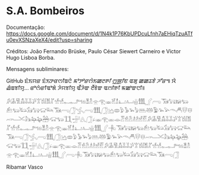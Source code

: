 # S.A. Bombeiros


Documentação: https://docs.google.com/document/d/1N4k1P76KbUPDcuLfnh7aEHiqTzuATfu0evXSNzaXeX4/edit?usp=sharing


Créditos: João Fernando Brüske, Paulo César Siewert Carneiro e Victor Hugo Lisboa Borba.


Mensagens subliminares:

GitHub ꯐꯥꯏꯌꯔ ꯐꯥꯏꯇꯔꯁꯤꯡꯅꯥ *ꯃꯣꯇꯣꯔꯁꯥꯏꯀꯂꯒꯤ ꯁ꯭ꯄꯤꯟ ꯑꯗꯨ ꯀꯀꯊꯕꯥ ꯍꯧꯔꯦ*꯫
ꯋꯥ ꯉꯥꯡꯕꯤꯌꯨ... ꯔꯣꯁꯥꯔꯤꯑꯣꯗꯥ ꯍꯥꯌꯕꯤꯌꯨ ꯑꯩꯍꯥꯛ ꯂꯩꯕꯥꯛ ꯑꯁꯤꯒꯤ ꯃꯀꯣꯛꯅꯤ꯫


𓀔𓀇𓀅𓀋𓀡𓀡𓀕𓀠𓀧𓀨𓀣𓀷𓀷𓀿𓀿𓁀𓁶𓁰𓁴𓁿𓂀𓁾𓁵𓁯𓂞𓂤𓂗𓃃𓂾𓂺𓃞𓃙𓃖𓃓𓃕𓃓𓃜𓃘𓃙𓃟𓃛𓃞𓂺𓃂𓂿𓂺𓃃𓃂𓂛𓂏𓅱𓅥𓅩𓅦𓅹𓅸𓅳𓅩𓅪𓄭𓄫𓄮𓄬𓄗𓄑𓄌𓃦𓃧𓃨𓃤𓃟𓃓𓃅𓃁𓂽𓃂𓂊𓁾𓂀𓁽𓁼𓁠𓁛𓁟𓁦𓁜𓁭𓁡𓀔𓀇𓀅𓀋𓀡𓀡𓀕𓀠𓀧𓀨𓀣𓀷𓀷𓀿𓀿𓁀𓁶𓁰𓁴𓁿𓂀𓁾𓁵𓁯𓂞𓂤𓂗𓃃𓂾𓂹𓃞𓃙𓃖𓃓𓃕𓃓𓃜𓃘𓃙𓃟𓃛𓃞𓂺𓃂𓂿𓂺𓃃𓃂𓂛𓂏𓅱𓅥𓅩𓅦𓅹𓅸𓅳𓅩𓅪𓄭𓄫𓄮𓄬𓄗𓄑𓄌𓃦𓃧𓃨𓃤𓃟𓃓𓃅𓃁𓂽𓃂𓂊𓁾𓂀𓁽𓁼𓁠𓁛𓁟𓁦𓁜𓁭𓁡𓀔𓀇𓀅𓀋𓀡𓀡𓀕𓀠𓀧𓀨𓀣𓀷𓀷𓀿𓀿𓁀𓁶𓁰𓁴𓁿𓂀𓁾𓁵𓁯𓂞𓂤𓂗𓃃𓂾𓂺𓂹𓃞𓃙𓃖𓃓𓃕𓃓𓃜𓃘𓃙𓃟𓃛𓃞𓂺𓃂




Ribamar Vasco
